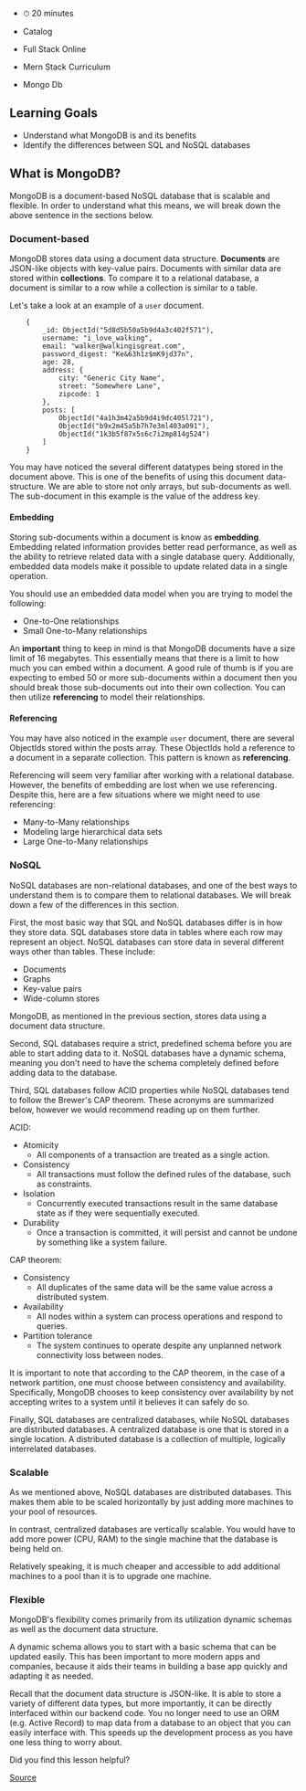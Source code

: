 * ⏱ 20 minutes

* Catalog
* Full Stack Online
* Mern Stack Curriculum
* Mongo Db

## Learning Goals

* Understand what MongoDB is and its benefits
* Identify the differences between SQL and NoSQL databases

## What is MongoDB?

MongoDB is a document-based NoSQL database that is scalable and flexible. In order to understand what this means, we will break down the above sentence in the sections below.

### Document-based

MongoDB stores data using a document data structure. **Documents** are JSON-like objects with key-value pairs. Documents with similar data are stored within **collections**. To compare it to a relational database, a document is similar to a row while a collection is similar to a table.

Let's take a look at an example of a `user` document.

        {
            _id: ObjectId("5d8d5b50a5b9d4a3c402f571"),
            username: "i_love_walking",
            email: "walker@walkingisgreat.com",
            password_digest: "Ke&63h1z$mK9jd37n",
            age: 28,
            address: {
                city: "Generic City Name",
                street: "Somewhere Lane",
                zipcode: 1
            },
            posts: [
                ObjectId("4a1h3m42a5b9d4i9dc405l721"),
                ObjectId("b9x2m45a5b7h7e3ml403a091"),
                ObjectId("1k3b5f87x5s6c7i2mp814g524")
            ]
        }

You may have noticed the several different datatypes being stored in the document above. This is one of the benefits of using this document data-structure. We are able to store not only arrays, but sub-documents as well. The sub-document in this example is the value of the address key.

#### Embedding

Storing sub-documents within a document is know as **embedding**. Embedding related information provides better read performance, as well as the ability to retrieve related data with a single database query. Additionally, embedded data models make it possible to update related data in a single operation.

You should use an embedded data model when you are trying to model the following:

* One-to-One relationships
* Small One-to-Many relationships

An **important** thing to keep in mind is that MongoDB documents have a size limit of 16 megabytes. This essentially means that there is a limit to how much you can embed within a document. A good rule of thumb is if you are expecting to embed 50 or more sub-documents within a document then you should break those sub-documents out into their own collection. You can then utilize **referencing** to model their relationships.

#### Referencing

You may have also noticed in the example `user` document, there are several ObjectIds stored within the posts array. These ObjectIds hold a reference to a document in a separate collection. This pattern is known as **referencing**.

Referencing will seem very familiar after working with a relational database. However, the benefits of embedding are lost when we use referencing. Despite this, here are a few situations where we might need to use referencing:

* Many-to-Many relationships
* Modeling large hierarchical data sets
* Large One-to-Many relationships

### NoSQL

NoSQL databases are non-relational databases, and one of the best ways to understand them is to compare them to relational databases. We will break down a few of the differences in this section.

First, the most basic way that SQL and NoSQL databases differ is in how they store data. SQL databases store data in tables where each row may represent an object. NoSQL databases can store data in several different ways other than tables. These include:

* Documents
* Graphs
* Key-value pairs
* Wide-column stores

MongoDB, as mentioned in the previous section, stores data using a document data structure.

Second, SQL databases require a strict, predefined schema before you are able to start adding data to it. NoSQL databases have a dynamic schema, meaning you don't need to have the schema completely defined before adding data to the database.

Third, SQL databases follow ACID properties while NoSQL databases tend to follow the Brewer's CAP theorem. These acronyms are summarized below, however we would recommend reading up on them further.

ACID:

* Atomicity
  + All components of a transaction are treated as a single action.
* Consistency
  + All transactions must follow the defined rules of the database, such as constraints.
* Isolation
  + Concurrently executed transactions result in the same database state as if they were sequentially executed.
* Durability
  + Once a transaction is committed, it will persist and cannot be undone by something like a system failure.

CAP theorem:

* Consistency
  + All duplicates of the same data will be the same value across a distributed system.
* Availability
  + All nodes within a system can process operations and respond to queries.
* Partition tolerance
  + The system continues to operate despite any unplanned network connectivity loss between nodes.

It is important to note that according to the CAP theorem, in the case of a network partition, one must choose between consistency and availability. Specifically, MongoDB chooses to keep consistency over availability by not accepting writes to a system until it believes it can safely do so.

Finally, SQL databases are centralized databases, while NoSQL databases are distributed databases. A centralized database is one that is stored in a single location. A distributed database is a collection of multiple, logically interrelated databases.

### Scalable

As we mentioned above, NoSQL databases are distributed databases. This makes them able to be scaled horizontally by just adding more machines to your pool of resources.

In contrast, centralized databases are vertically scalable. You would have to add more power (CPU, RAM) to the single machine that the database is being held on.

Relatively speaking, it is much cheaper and accessible to add additional machines to a pool than it is to upgrade one machine.

### Flexible

MongoDB's flexibility comes primarily from its utilization dynamic schemas as well as the document data structure.

A dynamic schema allows you to start with a basic schema that can be updated easily. This has been important to more modern apps and companies, because it aids their teams in building a base app quickly and adapting it as needed.

Recall that the document data structure is JSON-like. It is able to store a variety of different data types, but more importantly, it can be directly interfaced within our backend code. You no longer need to use an ORM (e.g. Active Record) to map data from a database to an object that you can easily interface with. This speeds up the development process as you have one less thing to worry about.

Did you find this lesson helpful?

[Source](https://open.appacademy.io/learn/full-stack-online/mern-stack-curriculum/mongo-db)
